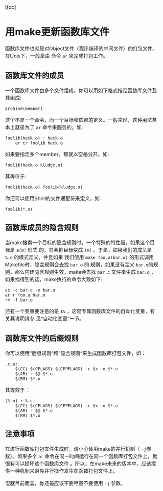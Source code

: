 <font size=3>

[toc]

# 用make更新函数库文件

函数库文件也就是对Object文件（程序编译的中间文件）的打包文件。在Unix下，一般是由 命令 `ar` 来完成打包工作。

## 函数库文件的成员

一个函数库文件由多个文件组成。你可以用如下格式指定函数库文件及其组成:

```
archive(member)
```

这个不是一个命令，而一个目标和依赖的定义。一般来说，这种用法基本上就是为了 `ar` 命令来服务的。如:

```
foolib(hack.o) : hack.o
    ar cr foolib hack.o
```

如果要指定多个member，那就以空格分开，如:

```
foolib(hack.o kludge.o)
```

其等价于:

```
foolib(hack.o) foolib(kludge.o)
```

你还可以使用Shell的文件通配符来定义，如:

```
foolib(*.o)
```

## 函数库成员的隐含规则

当make搜索一个目标的隐含规则时，一个特殊的特性是，如果这个目标是 `a(m)` 形式 的，其会把目标变成 `(m)` 。于是，如果我们的成员是 `%.o` 的模式定义，并且如果 我们使用 `make foo.a(bar.o)` 的形式调用Makefile时，隐含规则会去找 `bar.o` 的 规则，如果没有定义 `bar.o`的规则，那么内建隐含规则生效，make会去找 `bar.c` 文件来生成 `bar.o` ，如果找得到的话，make执行的命令大致如下:

```
cc -c bar.c -o bar.o
ar r foo.a bar.o
rm -f bar.o
```

还有一个变量要注意的是 `$%` ，这是专属函数库文件的自动化变量，有关其说明请参 见“自动化变量”一节。

## 函数库文件的后缀规则

你可以使用“后缀规则”和“隐含规则”来生成函数库打包文件，如：

```
.c.a:
    $(CC) $(CFLAGS) $(CPPFLAGS) -c $< -o $*.o
    $(AR) r $@ $*.o
    $(RM) $*.o
```

其等效于：

```
(%.o) : %.c
    $(CC) $(CFLAGS) $(CPPFLAGS) -c $< -o $*.o
    $(AR) r $@ $*.o
    $(RM) $*.o
```

## 注意事项

在进行函数库打包文件生成时，请小心使用make的并行机制（ `-j`参数）。如果多个 `ar` 命令在同一时间运行在同一个函数库打包文件上，就很有可以损坏这个函数库文件 。所以，在make未来的版本中，应该提供一种机制来避免并行操作发生在函数打包文件上。

但就目前而言，你还是应该不要尽量不要使用 `-j` 参数。